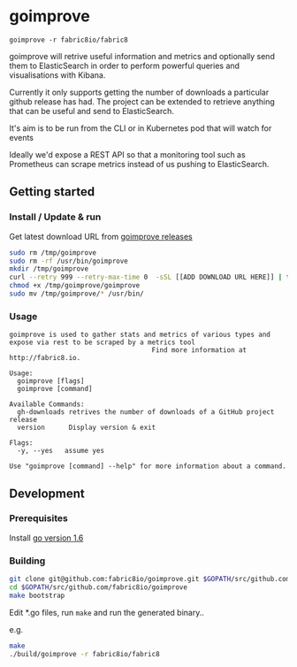 # goimprove
```
goimprove -r fabric8io/fabric8
```

goimprove will retrive useful information and metrics and optionally send them to ElasticSearch in order to perform powerful queries and visualisations with Kibana.

Currently it only supports getting the number of downloads a particular github release has had.  The project can be extended to retrieve anything that can be useful and send to ElasticSearch.

It's aim is to be run from the CLI or in Kubernetes pod that will watch for events

Ideally we'd expose a REST API so that a monitoring tool such as Prometheus can scrape metrics instead of us pushing to ElasticSearch.

## Getting started

### Install / Update & run

Get latest download URL from [goimprove releases](https://github.com/fabric8io/goimprove/releases)

```sh
sudo rm /tmp/goimprove
sudo rm -rf /usr/bin/goimprove
mkdir /tmp/goimprove
curl --retry 999 --retry-max-time 0  -sSL [[ADD DOWNLOAD URL HERE]] | tar xzv -C /tmp/goimprove
chmod +x /tmp/goimprove/goimprove
sudo mv /tmp/goimprove/* /usr/bin/
```

### Usage

```
goimprove is used to gather stats and metrics of various types and expose via rest to be scraped by a metrics tool
       								Find more information at http://fabric8.io.

Usage:
  goimprove [flags]
  goimprove [command]

Available Commands:
  gh-downloads retrives the number of downloads of a GitHub project release
  version      Display version & exit

Flags:
  -y, --yes   assume yes

Use "goimprove [command] --help" for more information about a command.
```

## Development

### Prerequisites

Install [go version 1.6](https://golang.org/doc/install)


### Building

```sh
git clone git@github.com:fabric8io/goimprove.git $GOPATH/src/github.com/fabric8io/goimprove
cd $GOPATH/src/github.com/fabric8io/goimprove
make bootstrap
```

Edit *.go files, run `make` and run the generated binary..

e.g.

```sh
make
./build/goimprove -r fabric8io/fabric8

```
